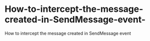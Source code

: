 # How-to-intercept-the-message-created-in-SendMessage-event-
How to intercept the message created in SendMessage event
